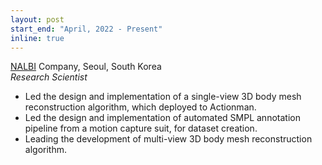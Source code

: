 ```yaml
---
layout: post
start_end: "April, 2022 - Present"
inline: true
---
```


[NALBI](https://nalbi.ai) Company, Seoul, South Korea \
*Research Scientist*

- Led the design and implementation of a single-view 3D body mesh reconstruction algorithm, which deployed to Actionman.
- Led the design and implementation of automated SMPL annotation pipeline from a motion capture suit, for dataset creation. 
- Leading the development of multi-view 3D body mesh reconstruction algorithm.
